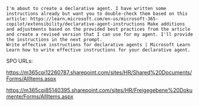 ```
I'm about to create a declarative agent. I have written some instructions already but want you to double-check them based on this article: https://learn.microsoft.com/en-us/microsoft-365-copilot/extensibility/declarative-agent-instructions Make additions and adjustments based on the provided best practices from the article and create a revised version that I can use for my agent. I'll provide the instructions in the next prompt.
Write effective instructions for declarative agents | Microsoft Learn
Learn how to write effective instructions for your declarative agent.
```

SPO URLs:

https://m365cpi12260787.sharepoint.com/sites/HR/Shared%20Documents/Forms/AllItems.aspx

https://m365cpi85140395.sharepoint.com/sites/HR/Freigegebene%20Dokumente/Forms/AllItems.aspx







